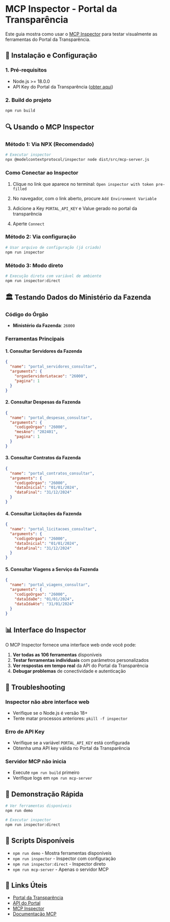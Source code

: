 # MCP Inspector - Portal da Transparência

Este guia mostra como usar o [MCP Inspector](https://github.com/modelcontextprotocol/inspector) para testar visualmente as ferramentas do Portal da Transparência.

## 🚀 Instalação e Configuração

### 1. Pré-requisitos

- Node.js >= 18.0.0
- API Key do Portal da Transparência ([obter aqui](https://api.portaldatransparencia.gov.br/api-de-dados))

### 2. Build do projeto

```bash
npm run build
```

## 🔍 Usando o MCP Inspector

### Método 1: Via NPX (Recomendado)

```bash
# Executar inspector
npx @modelcontextprotocol/inspector node dist/src/mcp-server.js
```

### Como Conectar ao Inspector

1. Clique no link que aparece no terminal: `Open inspector with token pre-filled`

2. No navegador, com o link aberto, procure `Add Environment Variable`

3. Adicione a Key `PORTAL_API_KEY` e Value gerado no portal da transparência

4. Aperte `Connect`

### Método 2: Via configuração

```bash
# Usar arquivo de configuração (já criado)
npm run inspector
```

### Método 3: Modo direto

```bash
# Execução direta com variável de ambiente
npm run inspector:direct
```

## 🏛️ Testando Dados do Ministério da Fazenda

### Código do Órgão

- **Ministério da Fazenda**: `26000`

### Ferramentas Principais

#### 1. Consultar Servidores da Fazenda

```json
{
  "name": "portal_servidores_consultar",
  "arguments": {
    "orgaoServidorLotacao": "26000",
    "pagina": 1
  }
}
```

#### 2. Consultar Despesas da Fazenda

```json
{
  "name": "portal_despesas_consultar",
  "arguments": {
    "codigoOrgao": "26000",
    "mesAno": "202401",
    "pagina": 1
  }
}
```

#### 3. Consultar Contratos da Fazenda

```json
{
  "name": "portal_contratos_consultar",
  "arguments": {
    "codigoOrgao": "26000",
    "dataInicial": "01/01/2024",
    "dataFinal": "31/12/2024"
  }
}
```

#### 4. Consultar Licitações da Fazenda

```json
{
  "name": "portal_licitacoes_consultar",
  "arguments": {
    "codigoOrgao": "26000",
    "dataInicial": "01/01/2024",
    "dataFinal": "31/12/2024"
  }
}
```

#### 5. Consultar Viagens a Serviço da Fazenda

```json
{
  "name": "portal_viagens_consultar",
  "arguments": {
    "codigoOrgao": "26000",
    "dataIdaDe": "01/01/2024",
    "dataIdaAte": "31/01/2024"
  }
}
```

## 📊 Interface do Inspector

O MCP Inspector fornece uma interface web onde você pode:

1. **Ver todas as 106 ferramentas** disponíveis
2. **Testar ferramentas individuais** com parâmetros personalizados
3. **Ver respostas em tempo real** da API do Portal da Transparência
4. **Debugar problemas** de conectividade e autenticação

## 🐛 Troubleshooting

### Inspector não abre interface web

- Verifique se o Node.js é versão 18+
- Tente matar processos anteriores: `pkill -f inspector`

### Erro de API Key

- Verifique se a variável `PORTAL_API_KEY` está configurada
- Obtenha uma API key válida no Portal da Transparência

### Servidor MCP não inicia

- Execute `npm run build` primeiro
- Verifique logs em `npm run mcp-server`

## 🎯 Demonstração Rápida

```bash
# Ver ferramentas disponíveis
npm run demo

# Executar inspector
npm run inspector:direct
```

## 📝 Scripts Disponíveis

- `npm run demo` - Mostra ferramentas disponíveis
- `npm run inspector` - Inspector com configuração
- `npm run inspector:direct` - Inspector direto
- `npm run mcp-server` - Apenas o servidor MCP

## 🔗 Links Úteis

- [Portal da Transparência](https://portaldatransparencia.gov.br/)
- [API do Portal](https://api.portaldatransparencia.gov.br/)
- [MCP Inspector](https://github.com/modelcontextprotocol/inspector)
- [Documentação MCP](https://modelcontextprotocol.io/)
